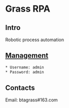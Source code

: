 # Grass RPA
## Intro
Robotic process automation
## [Management](http://localhost:3082)
```bash
* Username: admin
* Password: admin
```
## Contacts
Email: btagrass#163.com
